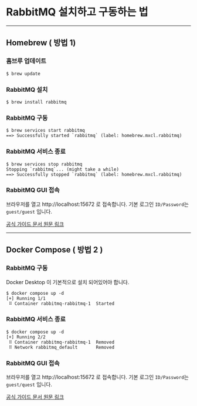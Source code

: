 # RabbitMQ 설치하고 구동하는 법
---
## Homebrew ( 방법 1)
### 홈브루 업데이트
```
$ brew update
```
### RabbitMQ 설치
```
$ brew install rabbitmq
```

### RabbitMQ 구동
```
$ brew services start rabbitmq
==> Successfully started `rabbitmq` (label: homebrew.mxcl.rabbitmq)
```

### RabbitMQ 서비스 종료
```
$ brew services stop rabbitmq
Stopping `rabbitmq`... (might take a while)
==> Successfully stopped `rabbitmq` (label: homebrew.mxcl.rabbitmq)
```
### RabbitMQ GUI 접속
브라우저를 열고 http://localhost:15672 로 접속합니다.
기본 로그인 `ID/Password`는 `guest/guest` 입니다.

[공식 가이드 문서 원문 링크](https://www.rabbitmq.com/install-homebrew.html)

--- 

## Docker Compose ( 방법 2 )
### RabbitMQ 구동
Docker Desktop 이 기본적으로 설치 되어있어야 합니다.
```
$ docker compose up -d
[+] Running 1/1
 ⠿ Container rabbitmq-rabbitmq-1  Started  
```
### RabbitMQ 서비스 종료
```
$ docker compose up -d
[+] Running 2/2
 ⠿ Container rabbitmq-rabbitmq-1  Removed
 ⠿ Network rabbitmq_default       Removed 
```
### RabbitMQ GUI 접속
브라우저를 열고 http://localhost:15672 로 접속합니다.
기본 로그인 `ID/Password`는 `guest/quest` 입니다.

[공식 가이드 문서 원문 링크](https://hub.docker.com/r/bitnami/rabbitmq)
